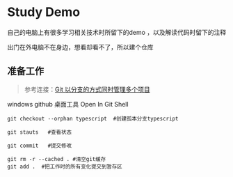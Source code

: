 # Study Demo

自己的电脑上有很多学习相关技术时所留下的demo ，以及解读代码时留下的注释

出门在外电脑不在身边，想看却看不了，所以建个仓库 



## 准备工作

> 参考连接：[Git 以分支的方式同时管理多个项目](https://www.cnblogs.com/huangtailang/p/4748075.html)

windows github 桌面工具  Open In Git Shell 

```
git checkout --orphan typescript  #创建孤本分支typescript

git stauts   #查看状态

git commit   #提交修改
```



```
git rm -r --cached . #清空git缓存
git add .  #把工作时的所有变化提交到暂存区
```

